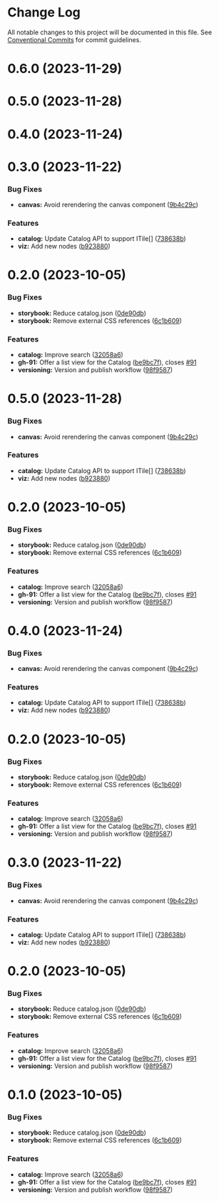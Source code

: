 # Change Log

All notable changes to this project will be documented in this file.
See [Conventional Commits](https://conventionalcommits.org) for commit guidelines.

# 0.6.0 (2023-11-29)

# 0.5.0 (2023-11-28)

# 0.4.0 (2023-11-24)

# 0.3.0 (2023-11-22)

### Bug Fixes

* **canvas:** Avoid rerendering the canvas component ([9b4c29c](https://github.com/KaotoIO/kaoto-next/commit/9b4c29cca3458e492960184d6be8f67a30254108))

### Features

* **catalog:** Update Catalog API to support ITile[] ([738638b](https://github.com/KaotoIO/kaoto-next/commit/738638b5081e154c533b74888333e1b5ecd66792))
* **viz:** Add new nodes ([b923880](https://github.com/KaotoIO/kaoto-next/commit/b9238805c424a9ef96f607b14b244867da36ffb8))

# 0.2.0 (2023-10-05)

### Bug Fixes

* **storybook:** Reduce catalog.json ([0de90db](https://github.com/KaotoIO/kaoto-next/commit/0de90db4b6db0d2b5e006769e593a3696bca8bbb))
* **storybook:** Remove external CSS references ([6c1b609](https://github.com/KaotoIO/kaoto-next/commit/6c1b609e4cdd623b4da68bb1bb9f51fceaf54e8a))

### Features

* **catalog:** Improve search ([32058a6](https://github.com/KaotoIO/kaoto-next/commit/32058a63526b77588bc5e79b9bdd92e3dc38d061))
* **gh-91:** Offer a list view for the Catalog ([be9bc7f](https://github.com/KaotoIO/kaoto-next/commit/be9bc7f85f9fa143d394178636780ed45ddfb4a3)), closes [#91](https://github.com/KaotoIO/kaoto-next/issues/91)
* **versioning:** Version and publish workflow ([98f9587](https://github.com/KaotoIO/kaoto-next/commit/98f95879076cd066d1e0cb83d9556468c1277e7a))

# 0.5.0 (2023-11-28)

### Bug Fixes

* **canvas:** Avoid rerendering the canvas component ([9b4c29c](https://github.com/KaotoIO/kaoto-next/commit/9b4c29cca3458e492960184d6be8f67a30254108))

### Features

* **catalog:** Update Catalog API to support ITile[] ([738638b](https://github.com/KaotoIO/kaoto-next/commit/738638b5081e154c533b74888333e1b5ecd66792))
* **viz:** Add new nodes ([b923880](https://github.com/KaotoIO/kaoto-next/commit/b9238805c424a9ef96f607b14b244867da36ffb8))

# 0.2.0 (2023-10-05)

### Bug Fixes

* **storybook:** Reduce catalog.json ([0de90db](https://github.com/KaotoIO/kaoto-next/commit/0de90db4b6db0d2b5e006769e593a3696bca8bbb))
* **storybook:** Remove external CSS references ([6c1b609](https://github.com/KaotoIO/kaoto-next/commit/6c1b609e4cdd623b4da68bb1bb9f51fceaf54e8a))

### Features

* **catalog:** Improve search ([32058a6](https://github.com/KaotoIO/kaoto-next/commit/32058a63526b77588bc5e79b9bdd92e3dc38d061))
* **gh-91:** Offer a list view for the Catalog ([be9bc7f](https://github.com/KaotoIO/kaoto-next/commit/be9bc7f85f9fa143d394178636780ed45ddfb4a3)), closes [#91](https://github.com/KaotoIO/kaoto-next/issues/91)
* **versioning:** Version and publish workflow ([98f9587](https://github.com/KaotoIO/kaoto-next/commit/98f95879076cd066d1e0cb83d9556468c1277e7a))

# 0.4.0 (2023-11-24)

### Bug Fixes

* **canvas:** Avoid rerendering the canvas component ([9b4c29c](https://github.com/KaotoIO/kaoto-next/commit/9b4c29cca3458e492960184d6be8f67a30254108))

### Features

* **catalog:** Update Catalog API to support ITile[] ([738638b](https://github.com/KaotoIO/kaoto-next/commit/738638b5081e154c533b74888333e1b5ecd66792))
* **viz:** Add new nodes ([b923880](https://github.com/KaotoIO/kaoto-next/commit/b9238805c424a9ef96f607b14b244867da36ffb8))

# 0.2.0 (2023-10-05)

### Bug Fixes

* **storybook:** Reduce catalog.json ([0de90db](https://github.com/KaotoIO/kaoto-next/commit/0de90db4b6db0d2b5e006769e593a3696bca8bbb))
* **storybook:** Remove external CSS references ([6c1b609](https://github.com/KaotoIO/kaoto-next/commit/6c1b609e4cdd623b4da68bb1bb9f51fceaf54e8a))

### Features

* **catalog:** Improve search ([32058a6](https://github.com/KaotoIO/kaoto-next/commit/32058a63526b77588bc5e79b9bdd92e3dc38d061))
* **gh-91:** Offer a list view for the Catalog ([be9bc7f](https://github.com/KaotoIO/kaoto-next/commit/be9bc7f85f9fa143d394178636780ed45ddfb4a3)), closes [#91](https://github.com/KaotoIO/kaoto-next/issues/91)
* **versioning:** Version and publish workflow ([98f9587](https://github.com/KaotoIO/kaoto-next/commit/98f95879076cd066d1e0cb83d9556468c1277e7a))

# 0.3.0 (2023-11-22)

### Bug Fixes

* **canvas:** Avoid rerendering the canvas component ([9b4c29c](https://github.com/KaotoIO/kaoto-next/commit/9b4c29cca3458e492960184d6be8f67a30254108))

### Features

* **catalog:** Update Catalog API to support ITile[] ([738638b](https://github.com/KaotoIO/kaoto-next/commit/738638b5081e154c533b74888333e1b5ecd66792))
* **viz:** Add new nodes ([b923880](https://github.com/KaotoIO/kaoto-next/commit/b9238805c424a9ef96f607b14b244867da36ffb8))

# 0.2.0 (2023-10-05)

### Bug Fixes

* **storybook:** Reduce catalog.json ([0de90db](https://github.com/KaotoIO/kaoto-next/commit/0de90db4b6db0d2b5e006769e593a3696bca8bbb))
* **storybook:** Remove external CSS references ([6c1b609](https://github.com/KaotoIO/kaoto-next/commit/6c1b609e4cdd623b4da68bb1bb9f51fceaf54e8a))

### Features

* **catalog:** Improve search ([32058a6](https://github.com/KaotoIO/kaoto-next/commit/32058a63526b77588bc5e79b9bdd92e3dc38d061))
* **gh-91:** Offer a list view for the Catalog ([be9bc7f](https://github.com/KaotoIO/kaoto-next/commit/be9bc7f85f9fa143d394178636780ed45ddfb4a3)), closes [#91](https://github.com/KaotoIO/kaoto-next/issues/91)
* **versioning:** Version and publish workflow ([98f9587](https://github.com/KaotoIO/kaoto-next/commit/98f95879076cd066d1e0cb83d9556468c1277e7a))

# 0.1.0 (2023-10-05)

### Bug Fixes

* **storybook:** Reduce catalog.json ([0de90db](https://github.com/KaotoIO/kaoto-next/commit/0de90db4b6db0d2b5e006769e593a3696bca8bbb))
* **storybook:** Remove external CSS references ([6c1b609](https://github.com/KaotoIO/kaoto-next/commit/6c1b609e4cdd623b4da68bb1bb9f51fceaf54e8a))

### Features

* **catalog:** Improve search ([32058a6](https://github.com/KaotoIO/kaoto-next/commit/32058a63526b77588bc5e79b9bdd92e3dc38d061))
* **gh-91:** Offer a list view for the Catalog ([be9bc7f](https://github.com/KaotoIO/kaoto-next/commit/be9bc7f85f9fa143d394178636780ed45ddfb4a3)), closes [#91](https://github.com/KaotoIO/kaoto-next/issues/91)
* **versioning:** Version and publish workflow ([98f9587](https://github.com/KaotoIO/kaoto-next/commit/98f95879076cd066d1e0cb83d9556468c1277e7a))
